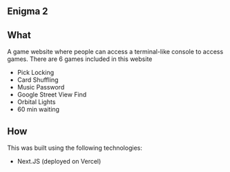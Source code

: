## Enigma 2

## What

A game website where people can access a terminal-like console to access games. There are 6 games included in this website

- Pick Locking
- Card Shuffling
- Music Password
- Google Street View Find
- Orbital Lights
- 60 min waiting

## How

This was built using the following technologies:

- Next.JS (deployed on Vercel)
